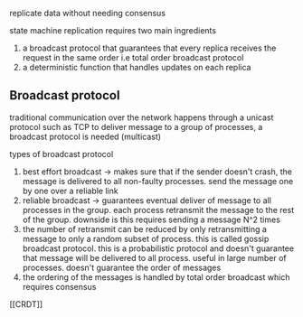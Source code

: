 replicate data without needing consensus

state machine replication requires two main ingredients
1. a broadcast protocol that guarantees that every replica receives the request in the same order i.e total order broadcast protocol
2. a deterministic function that handles updates on each replica

## Broadcast protocol
traditional communication over the network happens through a unicast protocol such as TCP
to deliver message to a group of processes, a broadcast protocol is needed (multicast)

types of broadcast protocol
1. best effort broadcast -> makes sure that if the sender doesn't crash, the message is delivered to all non-faulty processes. send the message one by one over a reliable link
2. reliable broadcast -> guarantees eventual deliver of message to all processes in the group. each process retransmit the message to the rest of the group. downside is this requires sending a message N^2 times 
3. the number of retransmit can be reduced by only retransmitting a message to only a random subset of process. this is called gossip broadcast protocol. this is a probabilistic protocol and doesn't guarantee that message will be delivered to all process. useful in large number of processes. doesn't guarantee the order of messages
4. the ordering of the messages is handled by total order broadcast which requires consensus

[[CRDT]]




